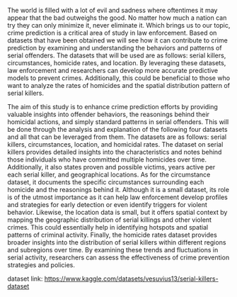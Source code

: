 The world is filled with a lot of evil and sadness where oftentimes it may appear that the
bad outweighs the good. No matter how much a nation can try they can only minimize it, never eliminate it. Which brings us to our topic, crime prediction is a critical area of study in law enforcement. Based on datasets that have been obtained we will see how it can contribute to crime prediction by examining and understanding the behaviors and patterns of serial offenders. The datasets that will be used are as follows: serial killers, circumstances, homicide rates, and location. By leveraging these datasets, law enforcement and researchers can develop more accurate predictive models to prevent crimes. Additionally, this could be beneficial to those who want to analyze the rates of homicides and the spatial distribution pattern of serial killers.

The aim of this study is to enhance crime prediction efforts by providing valuable insights
into offender behaviors, the reasonings behind their homicidal actions, and simply standard patterns in serial offenders. This will be done through the analysis and explanation of the following four datasets and all that can be leveraged from them. The datasets are as follows: serial killers, circumstances, location, and homicidal rates. The dataset on serial killers provides detailed insights into the characteristics and notes behind those individuals who have committed multiple homicides over time. Additionally, it also states proven and possible victims, years active per each serial killer, and geographical locations. As for the circumstance dataset, it documents the specific circumstances surrounding each homicide and the reasonings behind it. Although it is a small dataset, its role is of the utmost importance as it can help law enforcement develop profiles and strategies for early detection or even identify triggers for violent behavior. Likewise, the location data is small, but it offers spatial context by mapping the geographic distribution of serial killings and other violent crimes. This could essentially help in identifying hotspots and spatial patterns of criminal activity. Finally, the homicide rates dataset provides broader insights into the distribution of serial killers within different regions and subregions over time. By examining these trends and fluctuations in serial activity, researchers can assess the effectiveness of crime prevention strategies and policies.

dataset link: https://www.kaggle.com/datasets/vesuvius13/serial-killers-dataset

